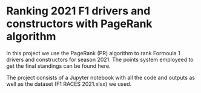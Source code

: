 # Ranking 2021 F1 drivers and constructors with PageRank algorithm

In this project we use the PageRank (PR) algorithm to rank Formoula 1 drivers and constructors for 
season 2021. The points system employeed to get the final standings can be found here.

The project consists of a Jupyter notebook with all the code and outputs as well as the dataset (F1 RACES 2021.xlsx) we used.
